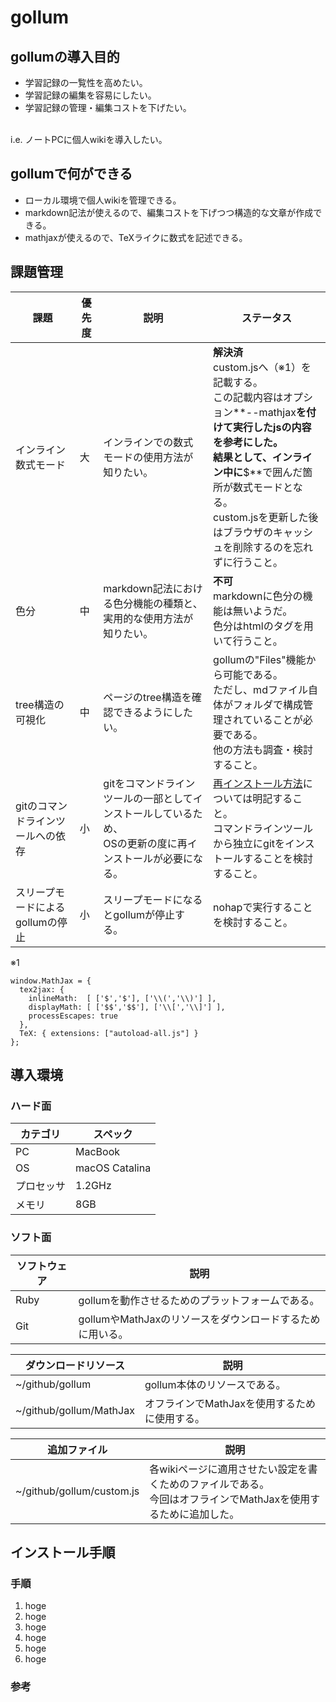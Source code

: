 # gollum

## gollumの導入目的
- 学習記録の一覧性を高めたい。
- 学習記録の編集を容易にしたい。
- 学習記録の管理・編集コストを下げたい。

<br>
i.e. ノートPCに個人wikiを導入したい。

## gollumで何ができる
- ローカル環境で個人wikiを管理できる。
- markdown記法が使えるので、編集コストを下げつつ構造的な文章が作成できる。
- mathjaxが使えるので、TeXライクに数式を記述できる。

## 課題管理
| 課題 | 優先度 | 説明 | ステータス |
---|---|---|---
| インライン数式モード | 大 | インラインでの数式モードの使用方法が知りたい。 | **解決済**<br>custom.jsへ（※1）を記載する。<br>この記載内容はオプション**--mathjax**を付けて実行したjsの内容を参考にした。<br>結果として、インライン中に**$**で囲んだ箇所が数式モードとなる。<br>custom.jsを更新した後はブラウザのキャッシュを削除するのを忘れずに行うこと。 |
| 色分 | 中 | markdown記法における色分機能の種類と、実用的な使用方法が知りたい。 | **不可**<br>markdownに色分の機能は無いようだ。<br>色分はhtmlのタグを用いて行うこと。 |
| tree構造の可視化 | 中 | ページのtree構造を確認できるようにしたい。 | gollumの"Files"機能から可能である。<br>ただし、mdファイル自体がフォルダで構成管理されていることが必要である。<br>他の方法も調査・検討すること。 |
| gitのコマンドラインツールへの依存 | 小 | gitをコマンドラインツールの一部としてインストールしているため、<br>OSの更新の度に再インストールが必要になる。 | [再インストール方法](http://localhost:4567/git)については明記すること。<br>コマンドラインツールから独立にgitをインストールすることを検討すること。 |
| スリープモードによるgollumの停止 | 小 | スリープモードになるとgollumが停止する。 | nohapで実行することを検討すること。 |

※1
```
window.MathJax = {
  tex2jax: {
    inlineMath:  [ ['$','$'], ['\\(','\\)'] ],
    displayMath: [ ['$$','$$'], ['\\[','\\]'] ],
    processEscapes: true
  },
  TeX: { extensions: ["autoload-all.js"] }
};
```

## 導入環境

### ハード面

| カテゴリ | スペック |
----|---- 
| PC | MacBook |
| OS | macOS Catalina |
| プロセッサ | 1.2GHz |
| メモリ | 8GB |

### ソフト面

| ソフトウェア | 説明 |
----|---- 
| Ruby | gollumを動作させるためのプラットフォームである。 |
| Git | gollumやMathJaxのリソースをダウンロードするために用いる。 |

| ダウンロードリソース | 説明 |
----|---- 
| ~/github/gollum | gollum本体のリソースである。 |
| ~/github/gollum/MathJax | オフラインでMathJaxを使用するために使用する。 |

| 追加ファイル | 説明 |
----|---- 
| ~/github/gollum/custom.js | 各wikiページに適用させたい設定を書くためのファイルである。<br>今回はオフラインでMathJaxを使用するために追加した。 |

## インストール手順

### 手順
1. hoge
 1. hoge
1. hoge
 1. hoge
 1. hoge
1. hoge

### 参考